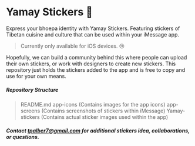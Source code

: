 # Yamay Stickers 🤪
Express your bhoepa identity with Yamay Stickers. Featuring stickers of Tibetan cuisine and culture that can be used within your iMessage app. 
> Currently only available for iOS devices. 😢

Hopefully, we can build a community behind this where people can upload their own stickers, or work with designers to create new stickers.
This repository just holds the stickers added to the app and is free to copy and use for your own means.

##### Repository Structure
> README.md
> app-icons (Contains images for the app icons)
> app-screens (Contains screenshots of stickers within iMessage)
> Yamay-stickers (Contains actual sticker images used within the app)

##### Contact tpalber7@gmail.com for additional stickers idea, collaborations, or questions.
